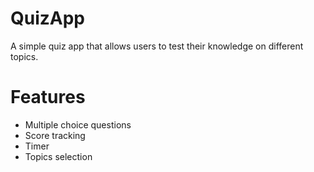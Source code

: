 # QuizApp

A simple quiz app that allows users to test their knowledge on different topics.

# Features
- Multiple choice questions
- Score tracking
- Timer
- Topics selection
